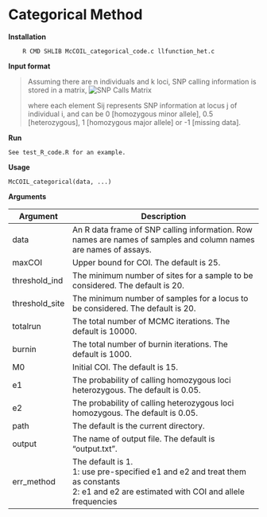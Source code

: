 # Categorical Method

**Installation**
```
	R CMD SHLIB McCOIL_categorical_code.c llfunction_het.c
```
**Input format**
>Assuming there are n individuals and k loci, SNP calling information is stored in a matrix,
![SNP Calls Matrix](https://cdn.rawgit.com/Greenhouse-Lab/THEREALMcCOIL/gh-pages/assets/equation.svg)
>
>where each element Sij represents SNP information at locus j of individual i, and can be 0 [homozygous minor allele], 0.5 [heterozygous], 1 [homozygous major allele] or -1 [missing data].


**Run**


`See test_R_code.R for an example.`


**Usage**


`McCOIL_categorical(data, ...)`


**Arguments**

|Argument|Description|
|--------|-----------|
data|An R data frame of SNP calling information. Row names are names of samples and column names are names of assays.
maxCOI|Upper bound for COI. The default is 25.
threshold_ind|The minimum number of sites for a sample to be considered. The default is 20.
threshold_site|The minimum number of samples for a locus to be considered. The default is 20.
totalrun|The total number of MCMC iterations. The default is 10000.
burnin|The total number of burnin iterations. The default is 1000.
M0|Initial COI. The default is 15.
e1|The probability of calling homozygous loci heterozygous. The default is 0.05.
e2|The probability of calling heterozygous loci homozygous. The default is 0.05.
path|The default is the current directory.
output|The name of output file. The default is “output.txt”.
err_method|The default is 1.<br>1: use pre-specified e1 and e2 and treat them as constants<br>2: e1 and e2 are estimated with COI and allele frequencies

